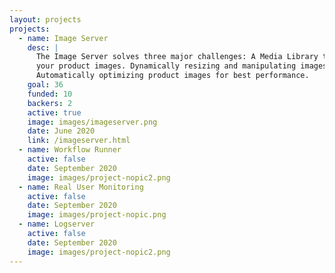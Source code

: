 ```yaml
---
layout: projects
projects:
  - name: Image Server
    desc: |
      The Image Server solves three major challenges: A Media Library to sort and filter all of 
      your product images. Dynamically resizing and manipulating images based on url-params. 
      Automatically optimizing product images for best performance.
    goal: 36
    funded: 10
    backers: 2
    active: true
    image: images/imageserver.png
    date: June 2020
    link: /imageserver.html
  - name: Workflow Runner
    active: false
    date: September 2020
    image: images/project-nopic2.png
  - name: Real User Monitoring
    active: false
    date: September 2020
    image: images/project-nopic.png
  - name: Logserver
    active: false
    date: September 2020
    image: images/project-nopic2.png
---
```

